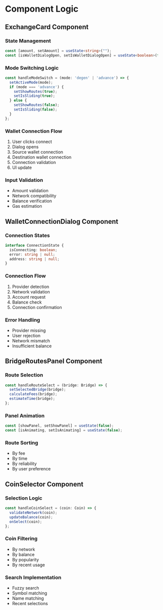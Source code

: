 # Component Logic

## ExchangeCard Component

### State Management
```typescript
const [amount, setAmount] = useState<string>("");
const [isWalletDialogOpen, setIsWalletDialogOpen] = useState<boolean>(false);
```

### Mode Switching Logic
```typescript
const handleModeSwitch = (mode: 'degen' | 'advance') => {
  setActiveMode(mode);
  if (mode === 'advance') {
    setShowRoutes(true);
    setIsSliding(true);
  } else {
    setShowRoutes(false);
    setIsSliding(false);
  }
};
```

### Wallet Connection Flow
1. User clicks connect
2. Dialog opens
3. Source wallet connection
4. Destination wallet connection
5. Connection validation
6. UI update

### Input Validation
- Amount validation
- Network compatibility
- Balance verification
- Gas estimation

## WalletConnectionDialog Component

### Connection States
```typescript
interface ConnectionState {
  isConnecting: boolean;
  error: string | null;
  address: string | null;
}
```

### Connection Flow
1. Provider detection
2. Network validation
3. Account request
4. Balance check
5. Connection confirmation

### Error Handling
- Provider missing
- User rejection
- Network mismatch
- Insufficient balance

## BridgeRoutesPanel Component

### Route Selection
```typescript
const handleRouteSelect = (bridge: Bridge) => {
  setSelectedBridge(bridge);
  calculateFees(bridge);
  estimateTime(bridge);
};
```

### Panel Animation
```typescript
const [showPanel, setShowPanel] = useState(false);
const [isAnimating, setIsAnimating] = useState(false);
```

### Route Sorting
- By fee
- By time
- By reliability
- By user preference

## CoinSelector Component

### Selection Logic
```typescript
const handleCoinSelect = (coin: Coin) => {
  validateNetwork(coin);
  updateBalance(coin);
  onSelect(coin);
};
```

### Coin Filtering
- By network
- By balance
- By popularity
- By recent usage

### Search Implementation
- Fuzzy search
- Symbol matching
- Name matching
- Recent selections